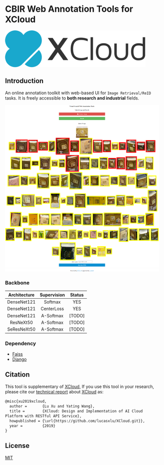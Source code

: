 # CBIR Web Annotation Tools for XCloud

<p align="left"><img src="logo/horizontal.svg" alt="XCloud" height="120px"></p>

## Introduction
An online annotation toolkit with web-based UI for ```Image Retrieval/ReID``` tasks. It is freely accessible to **both research and industrial** fields. 

![index](./index.png)

### Backbone
| Architecture | Supervision | Status |
| :---: |:---: |:---: |
| DenseNet121 | Softmax | YES |
| DenseNet121 | CenterLoss | YES |
| DenseNet121 | A-Softmax | [TODO] |
| ResNeXt50 | A-Softmax | [TODO] |
| SeResNeXt50 | A-Softmax | [TODO] |


### Dependency
 * [Faiss](https://github.com/facebookresearch/faiss.git)
 * [Django](https://www.djangoproject.com/)
 

## Citation
This tool is supplementary of [XCloud](https://github.com/lucasxlu/XCloud.git), If you use this tool in your research, please cite our [technical report](https://lucasxlu.github.io/blog/about/XCloud.pdf) about [XCloud](https://github.com/lucasxlu/XCloud.git) as:
```
@misc{xu2019xcloud,
  author =       {Lu Xu and Yating Wang},
  title =        {XCloud: Design and Implementation of AI Cloud Platform with RESTful API Service},
  howpublished = {\url{https://github.com/lucasxlu/XCloud.git}},
  year =         {2019}
}
```

 
## License
[MIT](./LICENSE)
